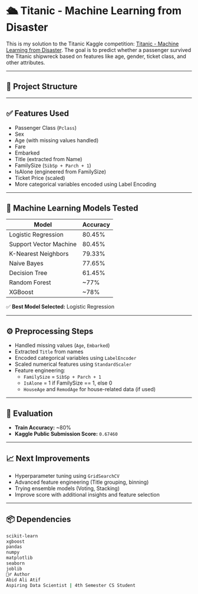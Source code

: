 # 🛳 Titanic - Machine Learning from Disaster

This is my solution to the Titanic Kaggle competition: [Titanic - Machine Learning from Disaster](https://www.kaggle.com/c/titanic). The goal is to predict whether a passenger survived the Titanic shipwreck based on features like age, gender, ticket class, and other attributes.

---

## 📂 Project Structure


---

## ✅ Features Used

- Passenger Class (`Pclass`)
- Sex
- Age (with missing values handled)
- Fare
- Embarked
- Title (extracted from Name)
- FamilySize (`SibSp + Parch + 1`)
- IsAlone (engineered from FamilySize)
- Ticket Price (scaled)
- More categorical variables encoded using Label Encoding

---

## 🧠 Machine Learning Models Tested

| Model                  | Accuracy |
|------------------------|----------|
| Logistic Regression    | 80.45%   |
| Support Vector Machine | 80.45%   |
| K-Nearest Neighbors    | 79.33%   |
| Naive Bayes            | 77.65%   |
| Decision Tree          | 61.45%   |
| Random Forest          | ~77%     |
| XGBoost                | ~78%     |

✅ **Best Model Selected:** Logistic Regression

---

## ⚙️ Preprocessing Steps

- Handled missing values (`Age`, `Embarked`)
- Extracted `Title` from names
- Encoded categorical variables using `LabelEncoder`
- Scaled numerical features using `StandardScaler`
- Feature engineering:
  - `FamilySize` = `SibSp + Parch + 1`
  - `IsAlone` = 1 if FamilySize == 1, else 0
  - `HouseAge` and `RemodAge` for house-related data (if used)

---

## 🧪 Evaluation

- **Train Accuracy:** ~80%
- **Kaggle Public Submission Score:** `0.67460`

---

## 📈 Next Improvements

- Hyperparameter tuning using `GridSearchCV`
- Advanced feature engineering (Title grouping, binning)
- Trying ensemble models (Voting, Stacking)
- Improve score with additional insights and feature selection

---

## 📦 Dependencies

```bash
scikit-learn
xgboost
pandas
numpy
matplotlib
seaborn
joblib
🙋‍♂️ Author
Abid Ali Atif
Aspiring Data Scientist | 4th Semester CS Student
